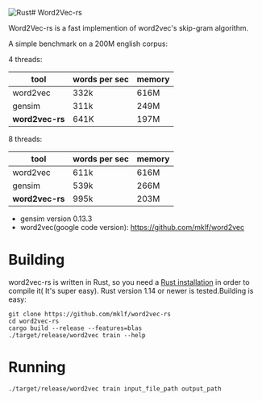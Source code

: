 ![Rust](https://github.com/mklf/word2vec-rs/workflows/Rust/badge.svg?branch=SSE_AVX)# Word2Vec-rs

Word2Vec-rs is a fast implemention of word2vec's skip-gram algorithm.

A simple benchmark on a 200M english corpus:

4 threads:

|tool | words per sec| memory  |
|---|---|---|
|word2vec| 332k  | 616M|
|gensim  |311k   | 249M|
|**word2vec-rs**|641K|197M |

8 threads:

|tool | words per sec| memory  |
|---|---|---|
|word2vec| 611k  | 616M|
|gensim  |539k   | 266M|
|**word2vec-rs**|995k|203M |

* gensim version 0.13.3
* word2vec(google code version): https://github.com/mklf/word2vec

# Building
word2vec-rs is written in Rust, so you need a [Rust installation](https://www.rust-lang.org/) in order to compile it( It's super easy).
Rust version 1.14 or newer is tested.Building is easy:
```
git clone https://github.com/mklf/word2vec-rs
cd word2vec-rs
cargo build --release --features=blas
./target/release/word2vec train --help
```
# Running
```
./target/release/word2vec train input_file_path output_path
```
